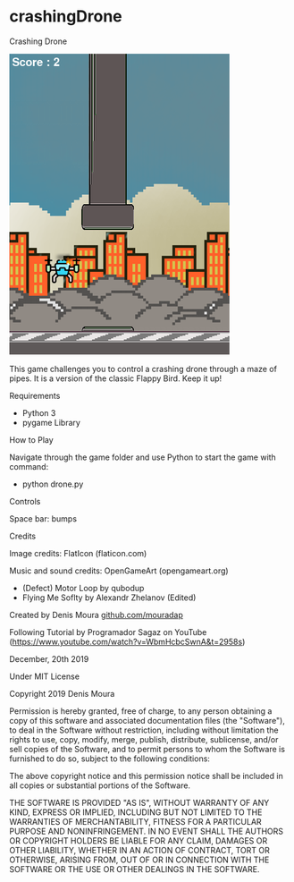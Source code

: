 # crashingDrone
Crashing Drone

![Screenshot](/img/screenshot.png)


This game challenges you to control a crashing drone through a maze of pipes. It is a version of the classic Flappy Bird.
Keep it up!

Requirements

- Python 3
- pygame Library

How to Play

Navigate through the game folder and use Python to start the game with command:
- python drone.py

Controls

Space bar: bumps

Credits

Image credits:
FlatIcon (flaticon.com)

Music and sound credits:
OpenGameArt (opengameart.org)
- (Defect) Motor Loop by qubodup
- Flying Me Soflty by Alexandr Zhelanov (Edited)

Created by Denis Moura
<a href = https://www.github.com/mouradap>github.com/mouradap</a>

Following Tutorial by Programador Sagaz on YouTube (https://www.youtube.com/watch?v=WbmHcbcSwnA&t=2958s)

December, 20th 2019

Under MIT License

Copyright 2019 Denis Moura

Permission is hereby granted, free of charge, to any person obtaining a copy of this software and associated documentation files (the "Software"), to deal in the Software without restriction, including without limitation the rights to use, copy, modify, merge, publish, distribute, sublicense, and/or sell copies of the Software, and to permit persons to whom the Software is furnished to do so, subject to the following conditions:

The above copyright notice and this permission notice shall be included in all copies or substantial portions of the Software.

THE SOFTWARE IS PROVIDED "AS IS", WITHOUT WARRANTY OF ANY KIND, EXPRESS OR IMPLIED, INCLUDING BUT NOT LIMITED TO THE WARRANTIES OF MERCHANTABILITY, FITNESS FOR A PARTICULAR PURPOSE AND NONINFRINGEMENT. IN NO EVENT SHALL THE AUTHORS OR COPYRIGHT HOLDERS BE LIABLE FOR ANY CLAIM, DAMAGES OR OTHER LIABILITY, WHETHER IN AN ACTION OF CONTRACT, TORT OR OTHERWISE, ARISING FROM, OUT OF OR IN CONNECTION WITH THE SOFTWARE OR THE USE OR OTHER DEALINGS IN THE SOFTWARE.
